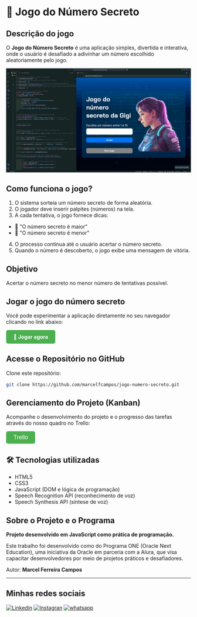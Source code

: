 # 🔢 Jogo do Número Secreto

## Descrição do jogo

O **Jogo do Número Secreto** é uma aplicação simples, divertida e interativa, onde o usuário é desafiado a adivinhar um número escolhido aleatoriamente pelo jogo.

![Jogo do Amigo Secreto](img/telaCodigo.png)

## Como funciona o jogo?

1. O sistema sorteia um número secreto de forma aleatória.
2. O jogador deve inserir palpites (números) na tela.
3. A cada tentativa, o jogo fornece dicas:

- 🔼 "O número secreto é maior"
- 🔽 "O número secreto é menor"

4. O processo continua até o usuário acertar o número secreto.
5. Quando o número é descoberto, o jogo exibe uma mensagem de vitória.

## Objetivo

Acertar o número secreto no menor número de tentativas possível.

## Jogar o jogo do número secreto

Você pode experimentar a aplicação diretamente no seu navegador clicando no link abaixo:

<a href="https://jogo-numero-secreto-theta-puce.vercel.app/" target="_blank" 
   style="display:inline-block; background-color:#4CAF50; color:white; padding:10px 20px; text-align:center; text-decoration:none; border-radius:5px; font-weight:bold;">
🔢 Jogar agora
</a>

## Acesse o Repositório no GitHub

Clone este repositório:

```bash
git clone https://github.com/marcelfcampos/jogo-numero-secreto.git
```

## Gerenciamento do Projeto (Kanban)

Acompanhe o desenvolvimento do projeto e o progresso das tarefas através do nosso quadro no Trello:

<a href="https://jogo-numero-secreto-theta-puce.vercel.app/" target="_blank">
  <button style="background-color:#4CAF50; color:white; padding:8px 20px; border:none; border-radius:5px; cursor:pointer; font-size:16px;">
    Trello
  </button>
</a>

## 🛠️ Tecnologias utilizadas

- HTML5
- CSS3
- JavaScript (DOM e lógica de programação)
- Speech Recognition API (reconhecimento de voz)
- Speech Synthesis API (síntese de voz)

## Sobre o Projeto e o Programa

**Projeto desenvolvido em JavaScript como prática de programação.**

Este trabalho foi desenvolvido como do Programa ONE (Oracle Next Education), uma iniciativa da Oracle em parceria com a Alura, que visa capacitar desenvolvedores por meio de projetos práticos e desafiadores.

Autor: **Marcel Ferreira Campos**

---

## Minhas redes sociais

[![Linkedin](https://img.shields.io/badge/LinkedIn-0077B5?style=for-the-badge&logo=linkedin&logoColor=white)](https://www.linkedin.com/in/marcelfcampos/)
[![Instagran](https://img.shields.io/badge/Instagram-E4405F?style=for-the-badge&logo=instagram&logoColor=white)](https://www.instagram.com/devmarcelcampos/)
[![whatsapp](https://img.shields.io/badge/WhatsApp-25D366?style=for-the-badge&logo=whatsapp&logoColor=white)](https://wa.me/554899609690)
